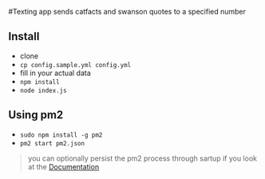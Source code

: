 #Texting app
sends catfacts and swanson quotes to a specified number

## Install
- clone
- `cp config.sample.yml config.yml`
- fill in your actual data
- `npm install`
- `node index.js`


## Using pm2
- `sudo npm install -g pm2`
- `pm2 start pm2.json`

> you can optionally persist the pm2 process through sartup if you look at the [Documentation](http://pm2.keymetrics.io/docs/usage/startup/)
